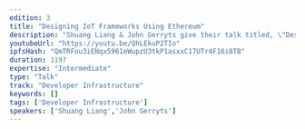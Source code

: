 ```yaml
---
edition: 3
title: "Designing IoT Frameworks Using Ethereum"
description: "Shuang Liang & John Gerryts give their talk titled, \"Designing IoT Frameworks Using Ethereum\""
youtubeUrl: "https://youtu.be/QhLEkuP2TIo"
ipfsHash: "QmTRFou3iENqx5961eWupzU3tkP1asxxC17UTr4F16i8TB"
duration: 1197
expertise: "Intermediate"
type: "Talk"
track: "Developer Infrastructure"
keywords: []
tags: ['Developer Infrastructure']
speakers: ['Shuang Liang','John Gerryts']
---
```

